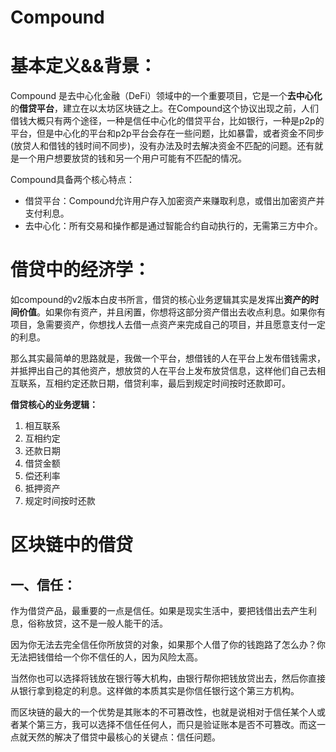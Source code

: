 # Compound

# 基本定义&&背景：
Compound 是去中心化金融（DeFi）领域中的一个重要项目，它是一个**去中心化**的**借贷平台**，建立在以太坊区块链之上。在Compound这个协议出现之前，人们借钱大概只有两个途径，一种是信任中心化的借贷平台，比如银行，一种是p2p的平台，但是中心化的平台和p2p平台会存在一些问题，比如暴雷，或者资金不同步(放贷人和借钱的钱时间不同步)，没有办法及时去解决资金不匹配的问题。还有就是一个用户想要放贷的钱和另一个用户可能有不匹配的情况。

Compound具备两个核心特点：
- 借贷平台：Compound允许用户存入加密资产来赚取利息，或借出加密资产并支付利息。
- 去中心化：所有交易和操作都是通过智能合约自动执行的，无需第三方中介。

# 借贷中的经济学：
如compound的v2版本白皮书所言，借贷的核心业务逻辑其实是发挥出**资产的时间价值**。如果你有资产，并且闲置，你想将这部分资产借出去收点利息。如果你有项目，急需要资产，你想找人去借一点资产来完成自己的项目，并且愿意支付一定的利息。

那么其实最简单的思路就是，我做一个平台，想借钱的人在平台上发布借钱需求，并抵押出自己的其他资产，想放贷的人在平台上发布放贷信息，这样他们自己去相互联系，互相约定还款日期，借贷利率，最后到规定时间按时还款即可。

**借贷核心的业务逻辑：**
1. 相互联系
2. 互相约定
3. 还款日期
4. 借贷金额
5. 偿还利率
6. 抵押资产
7. 规定时间按时还款

# 区块链中的借贷

## 一、信任：
作为借贷产品，最重要的一点是信任。如果是现实生活中，要把钱借出去产生利息，俗称放贷，这不是一般人能干的活。

因为你无法去完全信任你所放贷的对象，如果那个人借了你的钱跑路了怎么办？你无法把钱借给一个你不信任的人，因为风险太高。

当然你也可以选择将钱放在银行等大机构，由银行帮你把钱放贷出去，然后你直接从银行拿到稳定的利息。这样做的本质其实是你信任银行这个第三方机构。

而区块链的最大的一个优势是其账本的不可篡改性，也就是说相对于信任某个人或者某个第三方，我可以选择不信任任何人，而只是验证账本是否不可篡改。而这一点就天然的解决了借贷中最核心的关键点：信任问题。
